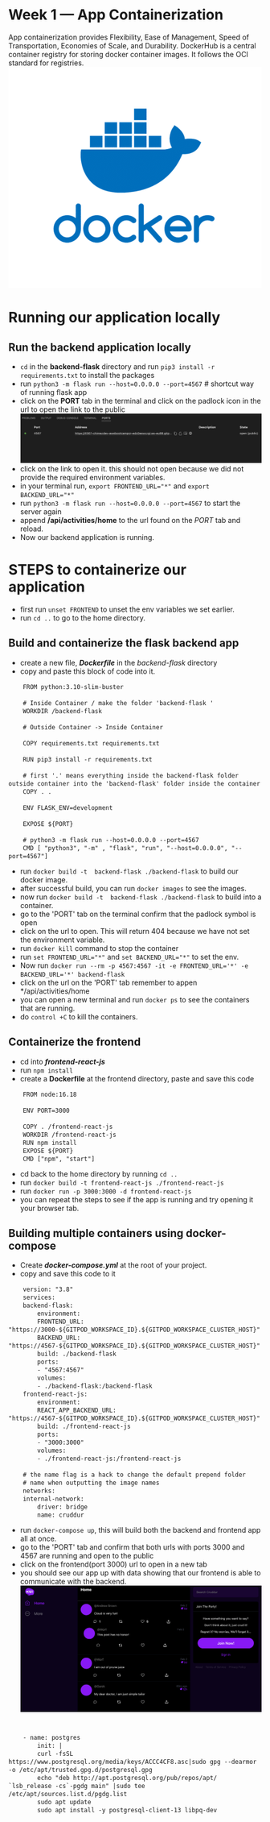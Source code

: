 # Week 1 — App Containerization

App containerization provides Flexibility, Ease of Management, Speed of Transportation, Economies of Scale, and Durability.
DockerHub is a central container registry for storing docker container images. It follows the OCI standard for registries.
![Docker](../_docs/assets/docker.png)
# Running our application locally
## Run the backend application locally
- `cd` in the **backend-flask** directory and run `pip3 install -r requirements.txt` to install the packages
- run `python3 -m flask run --host=0.0.0.0 --port=4567` # shortcut way of running flask app
- click on the **PORT** tab in the terminal and click on the padlock icon in the url to open the link to the public
![PORTS tab](../_docs/assets/port-tab.png)
- click on the link to open it. this should not open because we did not provide the required environment variables.
- in your terminal run, `export FRONTEND_URL="*"` and `export BACKEND_URL="*"`
- run `python3 -m flask run --host=0.0.0.0 --port=4567` to start the server again 
- append **/api/activities/home** to the url found on the *PORT* tab and reload.
- Now our backend application is running.

# STEPS to containerize our application
- first run `unset FRONTEND` to unset the env variables we set earlier.
- run `cd ..` to go to the home directory.

## Build and containerize the flask backend app
- create a new file, ***Dockerfile*** in the *backend-flask* directory
- copy and paste this block of code into it.
```
    FROM python:3.10-slim-buster

    # Inside Container / make the folder 'backend-flask '
    WORKDIR /backend-flask

    # Outside Container -> Inside Container

    COPY requirements.txt requirements.txt

    RUN pip3 install -r requirements.txt

    # first '.' means everything inside the backend-flask folder outside container into the 'backend-flask' folder inside the container
    COPY . .

    ENV FLASK_ENV=development

    EXPOSE ${PORT}

    # python3 -m flask run --host=0.0.0.0 --port=4567
    CMD [ "python3", "-m" , "flask", "run", "--host=0.0.0.0", "--port=4567"]

```
- run `docker build -t  backend-flask ./backend-flask` to build our docker image.
- after successful build, you can run `docker images` to see the images.
- now run `docker build -t  backend-flask ./backend-flask` to build into a container.
- go to the 'PORT' tab on the terminal confirm that the padlock symbol is open
- click on the url to open. This will return 404 because we have not set the environment variable.
- run `docker kill` command to stop the container
- run `set FRONTEND_URL="*"` and `set BACKEND_URL="*"` to set the env.
- Now run `docker run --rm -p 4567:4567 -it -e FRONTEND_URL='*' -e BACKEND_URL='*' backend-flask`
- click on the url on the 'PORT' tab remember to appen */api/activities/home
- you can open a new terminal and run `docker ps` to see the containers that are running.
- do `control +C` to kill the containers.

## Containerize the frontend
- cd into ***frontend-react-js*** 
- run `npm install`
- create a **Dockerfile** at the frontend directory, paste and save this code
```
    FROM node:16.18

    ENV PORT=3000

    COPY . /frontend-react-js
    WORKDIR /frontend-react-js
    RUN npm install
    EXPOSE ${PORT}
    CMD ["npm", "start"]
```
- cd back to the home directory by running `cd ..`
- run `docker build -t frontend-react-js ./frontend-react-js`
- run `docker run -p 3000:3000 -d frontend-react-js`
- you can repeat the steps to see if the app is running and try opening it your browser tab.

## Building multiple containers using docker-compose
- Create ***docker-compose.yml*** at the root of your project.
- copy and save this code to it
```
    version: "3.8"
    services:
    backend-flask:
        environment:
        FRONTEND_URL: "https://3000-${GITPOD_WORKSPACE_ID}.${GITPOD_WORKSPACE_CLUSTER_HOST}"
        BACKEND_URL: "https://4567-${GITPOD_WORKSPACE_ID}.${GITPOD_WORKSPACE_CLUSTER_HOST}"
        build: ./backend-flask
        ports:
        - "4567:4567"
        volumes:
        - ./backend-flask:/backend-flask
    frontend-react-js:
        environment:
        REACT_APP_BACKEND_URL: "https://4567-${GITPOD_WORKSPACE_ID}.${GITPOD_WORKSPACE_CLUSTER_HOST}"
        build: ./frontend-react-js
        ports:
        - "3000:3000"
        volumes:
        - ./frontend-react-js:/frontend-react-js

    # the name flag is a hack to change the default prepend folder
    # name when outputting the image names
    networks: 
    internal-network:
        driver: bridge
        name: cruddur
```
- run `docker-compose up`, this will build both the backend and frontend app all at once.
- go to the 'PORT' tab and confirm that both urls with ports 3000 and 4567 are running and open to the public
- click on the frontend(port 3000) url to open in a new tab
- you should see our app up with data showing that our frontend is able to communicate with the backend.
![homepage](../_docs/assets/homepage-cruddur.png)

#  
``` 
    - name: postgres
        init: |
        curl -fsSL https://www.postgresql.org/media/keys/ACCC4CF8.asc|sudo gpg --dearmor -o /etc/apt/trusted.gpg.d/postgresql.gpg
        echo "deb http://apt.postgresql.org/pub/repos/apt/ `lsb_release -cs`-pgdg main" |sudo tee  /etc/apt/sources.list.d/pgdg.list
        sudo apt update
        sudo apt install -y postgresql-client-13 libpq-dev
```
